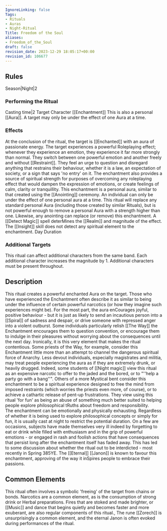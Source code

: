 ```yaml
---
IgnoreLinking: false
Tags:
- Rituals
- Auras
- Night-Ritual
Title: Freedom of the Soul
aliases:
- Freedom_of_the_Soul
draft: false
revision_date: 2023-12-29 18:05:17+00:00
revision_id: 106677
---
```


## Rules
Season|Night|2
### Performing the Ritual
Casting time|2 Target Character
[[Enchantment]] This is also a personal [[Aura]]. A target may only be under the effect of one Aura at a time.
### Effects
At the conclusion of the ritual, the target is [[Enchanted]] with an aura of passionate energy. The target experiences a powerful Roleplaying effect; whenever they experience an emotion, they experience it far more strongly than normal. They switch between one powerful emotion and another freely and without [[Restraint]]. They feel an urge to question and disregard anything that restrains their behaviour, whether it is a law, an expectation of society, or a sign that says 'no entry' on it.
The enchantment also provides a source of spiritual strength for purposes of overcoming any roleplaying effect that would dampen the expression of emotions, or create feelings of calm, clarity or tranquillity.
This enchantment is a personal aura, similar to that created using the [[Anointing]] ceremony. An individual can only be under the effect of one personal aura at a time. This ritual will replace any standard personal Aura (including those created by similar Rituals), but is not powerful enough to remove a personal Aura with a strength higher than one. Likewise, any anointing can replace (or remove) this enchantment. A [[Detect Magic]] spell deterMines the [[Realm]] and magnitude of the effect. The [[Insight]] skill does not detect any spiritual element to the enchantment.
Day Duration
### Additional Targets
This ritual can affect additional characters from the same band. Each additional character increases the magnitude by 1. Additional characters must be present throughout.
## Description
This ritual creates a powerful enchanted Aura on the target. Those who have experienced the Enchantment often describe it as similar to being under the influence of certain powerful narcotics (or how they imagine such experiences might be). For the most part, the aura enCourages joyful, positive behaviour - but it is just as likely to send an incautious person into a [[Spiral]] of sadness and despair, or drive someone with repressed anger into a violent outburst. 
Some individuals particularly relish [[The Way]] the Enchantment encourages them to question convention, or encourage them to indulge in their pleasures without worrying about the consequences until the next day. Ironically, it is this very element that makes the ritual contentious. Some priests of the Way, for example, consider this Enchantment little more than an attempt to channel the dangerous spiritual force of Anarchy. Less devout individuals, especially magistrates and militia, may treat people experiencing the aura as if they are extremely drunk, or heavily drugged.
Indeed, some students of [[Night magic]] view this ritual as an expensive narcotic to offer to the jaded and the bored, or to "''help a party go with a bang''". Others of a more Mystical bent consider this enchantment to be a spiritual experience designed to free the mind from imposed restraints (which worries the priests even more, of course), or to achieve a cathartic release of pent-up frustrations. They view using this ritual 'for fun' as being an abuse of something much better suited to helping people explore philosophical tRuths about freedom and responsibility.  
The enchantment can be emotionally and physically exhausting. Regardless of whether it is being used to explore philosophical concepts or simply for fun, it is usually cast at night to restrict the potential duration. On a few are occasions, subjects have made themselves very ill indeed by forgetting to eat or drink while filled with enthusiasm and in the grip of powerful emotions - or engaged in rash and foolish actions that have consequences that persist long after the enchantment itself has faded away. This has led to some discussion about whether the ritual out to be interdicted - most recently in Spring 385YE.
The [[Eternal]] [[Janon]] is known to favour this enchantment, approving of the way it inSpires people to embrace their passions.
## Common Elements
This ritual often involves a symbolic 'freeing' of the target from chains or bonds. Narcotics are a common element, as is the consumption of strong drink or Herbal preparations. Fires that are stoked and made brighter, or [[Music]] and dance that begins quietly and becomes faster and more exuberant, are also regular components of this ritual., 
The rune [[Zorech]] is unsurprisingly a common element, and the eternal Janon is often evoked during performances of the ritual.